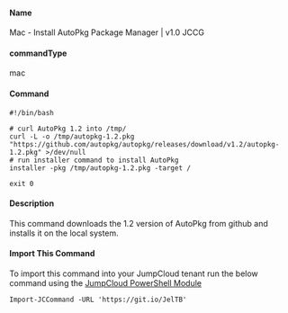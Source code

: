 #### Name

Mac - Install AutoPkg Package Manager | v1.0 JCCG

#### commandType

mac

#### Command

```
#!/bin/bash

# curl AutoPkg 1.2 into /tmp/
curl -L -o /tmp/autopkg-1.2.pkg "https://github.com/autopkg/autopkg/releases/download/v1.2/autopkg-1.2.pkg" >/dev/null
# run installer command to install AutoPkg
installer -pkg /tmp/autopkg-1.2.pkg -target /

exit 0
```

#### Description

This command downloads the 1.2 version of AutoPkg from github and installs it on the local system.

#### Import This Command

To import this command into your JumpCloud tenant run the below command using the [JumpCloud PowerShell Module](https://github.com/TheJumpCloud/support/wiki/Installing-the-JumpCloud-PowerShell-Module)

```
Import-JCCommand -URL 'https://git.io/JelTB'
```
